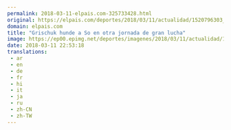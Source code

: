 ```yaml
---
permalink: 2018-03-11-elpais.com-325733428.html
original: https://elpais.com/deportes/2018/03/11/actualidad/1520796303_570324.html#?ref=rss&format=simple&link=link
domain: elpais.com
title: "Grischuk hunde a So en otra jornada de gran lucha"
image: https://ep00.epimg.net/deportes/imagenes/2018/03/11/actualidad/1520796303_570324_1520801942_rrss_normal.jpg
date: 2018-03-11 22:53:18
translations: 
 - ar
 - en
 - de
 - fr
 - hi
 - it
 - ja
 - ru
 - zh-CN
 - zh-TW
---
```


